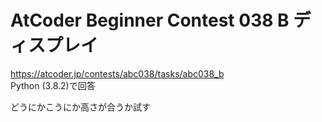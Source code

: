 # AtCoder Beginner Contest 038 B ディスプレイ  
https://atcoder.jp/contests/abc038/tasks/abc038_b  
Python (3.8.2)で回答  

どうにかこうにか高さが合うか試す
